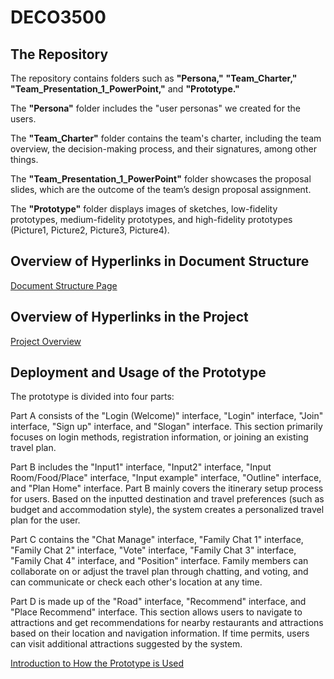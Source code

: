 # DECO3500
## The Repository 
The repository contains folders such as **"Persona,"** **"Team_Charter,"** **"Team_Presentation_1_PowerPoint,"** and **"Prototype."** 

The **"Persona"** folder includes the "user personas" we created for the users. 

The **"Team_Charter"** folder contains the team's charter, including the team overview, the decision-making process, and their signatures, among other things. 

The **"Team_Presentation_1_PowerPoint"** folder showcases the proposal slides, which are the outcome of the team’s design proposal assignment. 

The **"Prototype"** folder displays images of sketches, low-fidelity prototypes, medium-fidelity prototypes, and high-fidelity prototypes (Picture1, Picture2, Picture3, Picture4).

## Overview of Hyperlinks in Document Structure
[ Document Structure Page](https://github.com/vvvcccttt/DECO3500/wiki/Document-Structure-Page)


## Overview of Hyperlinks in the Project
[ Project Overview](https://github.com/vvvcccttt/DECO3500/wiki)

## Deployment and Usage of the Prototype

The prototype is divided into four parts:

Part A consists of the "Login (Welcome)" interface, "Login" interface, "Join" interface, "Sign up" interface, and "Slogan" interface. This section primarily focuses on login methods, registration information, or joining an existing travel plan.

Part B includes the "Input1" interface, "Input2" interface, "Input Room/Food/Place" interface, "Input example" interface, "Outline" interface, and "Plan Home" interface. Part B mainly covers the itinerary setup process for users. Based on the inputted destination and travel preferences (such as budget and accommodation style), the system creates a personalized travel plan for the user.

Part C contains the "Chat Manage" interface, "Family Chat 1" interface, "Family Chat 2" interface, "Vote" interface, "Family Chat 3" interface, "Family Chat 4" interface, and "Position" interface. Family members can collaborate on or adjust the travel plan through chatting, and voting, and can communicate or check each other's location at any time.

Part D is made up of the "Road" interface, "Recommend" interface, and "Place Recommend" interface. This section allows users to navigate to attractions and get recommendations for nearby restaurants and attractions based on their location and navigation information. If time permits, users can visit additional attractions suggested by the system.

[Introduction to How the Prototype is Used](https://github.com/vvvcccttt/DECO3500/wiki/%22FamTrip%22-Design-Process-Overview#high-fidelity-prototypes)
